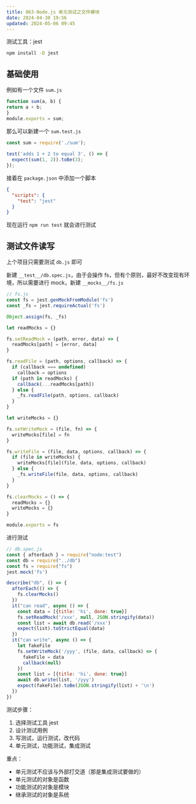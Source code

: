 ```yaml
---
title: 063-Node.js 单元测试之文件模块
date: 2024-04-30 19:56
updated: 2024-05-06 09:45
---
```


测试工具：jest

```sh
npm install -D jest
```

## 基础使用

例如有一个文件 `sum.js`

```js
function sum(a, b) {  
return a + b;  
}  
module.exports = sum;
```

那么可以新建一个 `sum.test.js`

```js
const sum = require('./sum');  
  
test('adds 1 + 2 to equal 3', () => {  
  expect(sum(1, 2)).toBe(3);  
});
```

接着在 `package.json` 中添加一个脚本

```json
{  
  "scripts": {  
    "test": "jest"  
  }  
}
```

现在运行 `npm run test` 就会进行测试

## 测试文件读写

上个项目只需要测试 `db.js` 即可

新建 `__test__/db.spec.js`，由于会操作 fs，但有个原则，最好不改变现有环境，所以需要进行 mock，新建 `__mocks__/fs.js`

```js
// fs.js
const fs = jest.genMockFromModule('fs')
const _fs = jest.requireActual('fs')

Object.assign(fs, _fs)

let readMocks = {}

fs.setReadMock = (path, error, data) => {
  readMocks[path] = [error, data]
}

fs.readFile = (path, options, callback) => {
  if (callback === undefined)
    callback = options
  if (path in readMocks) {
    callback(...readMocks[path])
  } else {
    _fs.readFile(path, options, callback)
  }
}

let writeMocks = {}

fs.setWriteMock = (file, fn) => {
  writeMocks[file] = fn
}

fs.writeFile = (file, data, options, callback) => {
  if (file in writeMocks) {
    writeMocks[file](file, data, options, callback)
  } else {
    _fs.writeFile(file, data, options, callback)
  }
}

fs.clearMocks = () => {
  readMocks = {}
  writeMocks = {}
}

module.exports = fs
```

进行测试

```js
// db.spec.js
const { afterEach } = require("node:test")
const db = require("../db")
const fs = require("fs")
jest.mock('fs')

describe("db", () => {
  afterEach(() => {
    fs.clearMocks()
  })
  it("can read", async () => {
    const data = [{title: 'hi', done: true}]
    fs.setReadMock('/xxx', null, JSON.stringify(data))
    const list = await db.read('/xxx')
    expect(list).toStrictEqual(data)
  })
  it("can write", async () => {
    let fakeFile
    fs.setWriteMock('/yyy', (file, data, callback) => {
      fakeFile = data
      callback(null)
    })
    const list = [{title: 'hi', done: true}]
    await db.write(list, '/yyy')
    expect(fakeFile).toBe(JSON.stringify(list) + '\n')
  })
})
```

测试步骤：

1. 选择测试工具 jest
2. 设计测试用例
3. 写测试，运行测试，改代码
4. 单元测试，功能测试，集成测试

重点：

- 单元测试不应该与外部打交道（那是集成测试要做的）
- 单元测试的对象是函数
- 功能测试的对象是模块
- 继承测试的对象是系统
